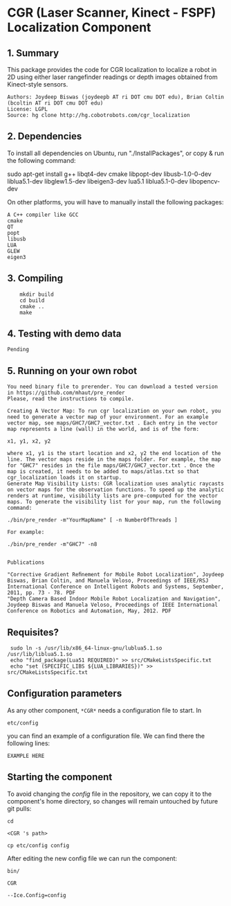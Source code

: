# CGR (Laser Scanner, Kinect - FSPF) Localization Component


## 1. Summary

This package provides the code for CGR localization to localize a robot in 2D using either laser rangefinder readings or depth images obtained from Kinect-style sensors.

    Authors: Joydeep Biswas (joydeepb AT ri DOT cmu DOT edu), Brian Coltin (bcoltin AT ri DOT cmu DOT edu)
    License: LGPL
    Source: hg clone http://hg.cobotrobots.com/cgr_localization


## 2. Dependencies

To install all dependencies on Ubuntu, run "./InstallPackages", or copy & run the following command:

sudo apt-get install g++ libqt4-dev cmake libpopt-dev libusb-1.0-0-dev liblua5.1-dev libglew1.5-dev libeigen3-dev lua5.1 liblua5.1-0-dev libopencv-dev

On other platforms, you will have to manually install the following packages:

    A C++ compiler like GCC
    cmake
    QT
    popt
    libusb
    LUA
    GLEW
    eigen3

    
## 3. Compiling
```
    mkdir build
    cd build
    cmake ..
    make
```

## 4. Testing with demo data

    Pending


## 5. Running on your own robot

    You need binary file to prerender. You can download a tested version in https://github.com/mhaut/pre_render
    Please, read the instructions to compile.

    Creating A Vector Map: To run cgr localization on your own robot, you need to generate a vector map of your environment. For an example vector map, see maps/GHC7/GHC7_vector.txt . Each entry in the vector map represents a line (wall) in the world, and is of the form:

    x1, y1, x2, y2 

    where x1, y1 is the start location and x2, y2 the end location of the line. The vector maps reside in the maps folder. For example, the map for "GHC7" resides in the file maps/GHC7/GHC7_vector.txt . Once the map is created, it needs to be added to maps/atlas.txt so that cgr_localization loads it on startup.
    Generate Map Visibility Lists: CGR localization uses analytic raycasts on vector maps for the observation functions. To speed up the analytic renders at runtime, visibility lists are pre-computed for the vector maps. To generate the visibility list for your map, run the following command:

    ./bin/pre_render -m"YourMapName" [ -n NumberOfThreads ]

    For example:

    ./bin/pre_render -m"GHC7" -n8


    Publications

    "Corrective Gradient Reﬁnement for Mobile Robot Localization", Joydeep Biswas, Brian Coltin, and Manuela Veloso, Proceedings of IEEE/RSJ International Conference on Intelligent Robots and Systems, September, 2011, pp. 73 - 78. PDF
    "Depth Camera Based Indoor Mobile Robot Localization and Navigation", Joydeep Biswas and Manuela Veloso, Proceedings of IEEE International Conference on Robotics and Automation, May, 2012. PDF






## Requisites?
```
 sudo ln -s /usr/lib/x86_64-linux-gnu/lublua5.1.so /usr/lib/liblua5.1.so 
 echo "find_package(Lua51 REQUIRED)" >> src/CMakeListsSpecific.txt
 echo "set (SPECIFIC_LIBS ${LUA_LIBRARIES})" >> src/CMakeListsSpecific.txt
```



## Configuration parameters
As any other component,
``` *CGR* ```
needs a configuration file to start. In

    etc/config

you can find an example of a configuration file. We can find there the following lines:

    EXAMPLE HERE

    
## Starting the component
To avoid changing the *config* file in the repository, we can copy it to the component's home directory, so changes will remain untouched by future git pulls:

    cd

``` <CGR 's path> ```

    cp etc/config config
    
After editing the new config file we can run the component:

    bin/

```CGR ```

    --Ice.Config=config
